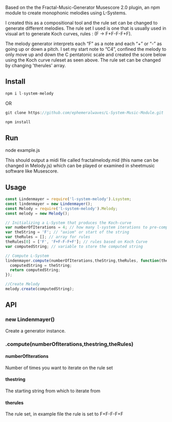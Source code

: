 Based on the the Fractal-Music-Generator Musescore 2.0 plugin, an npm module to create monophonic melodies using L-Systems.

I created this as a compositional tool and the rule set can be changed to generate different melodies. The rule set I used is one that is usually used in visual art to generate Koch curves, rules : (F -> F+F-F-F+F).

The melody generator interprets each “F” as a note and each “+” or “-” as going up or down a pitch. I set my start note to “C4”, confined the melody to only move up and down the C pentatonic scale and created the score below using the Koch curve ruleset as seen above.  The rule set can be changed by changing 'therules' array.

## Install
```js
npm i l-system-melody
```

OR

```js
git clone https://github.com/ephemeralwaves/L-System-Music-Module.git

npm install
```

## Run

node example.js

This should output a midi file called fractalmelody.mid (this name can be changed in Melody.js) which can be played or examined in sheetmusic software like Musescore.

## Usage
```js
const Lindenmayer = require('l-system-melody').Lsystem;
const lindenmayer = new Lindenmayer();
const Melody = require('l-system-melody').Melody;
const melody = new Melody();

// Initializing a L-System that produces the Koch-curve
var numberOfIterations = 4; // how many l-system iterations to pre-compute
var theString = 'F'; // "axiom" or start of the string
var theRules = []; // array for rules
theRules[0] = ['F', 'F+F-F-F+F']; // rules based on Koch Curve
var computedString; // variable to store the computed string

// Compute L-System
lindenmayer.compute(numberOfIterations,theString,theRules, function(theString) {
  computedString = theString;
  return computedString;
});

//Create Melody
melody.create(computedString);

```
## API

### new Lindenmayer()

Create a generator instance.

### .compute(numberOfIterations,thestring,theRules)

#### numberOfIterations

Number of times you want to iterate on the rule set

#### thestring

The starting string from which to iterate from

#### therules

The rule set, in example file the rule is set to F+F-F-F+F
